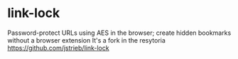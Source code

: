 # link-lock
Password-protect URLs using AES in the browser; create hidden bookmarks without a browser extension
It's a fork in the resytoriа https://github.com/jstrieb/link-lock
